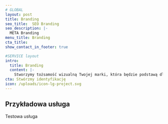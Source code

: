 ```yaml
---
# GLOBAL 
layout: post
title: Branding
seo_title:  SEO Branding
seo_description: |-
  META Branding
menu_title: Branding
cta_title:
show_contact_in_footer: true

#SERVICE layout
intro: 
  title: Branding
  content: |-
    Stworzymy tożsamość wizualną Twojej marki, która będzie podstawą dla rozwoju produktów i usług zapadających w pamięć użytkowników. Będą one nie tylko użyteczne, ale też estetyczne. Pozytywne wrażenie i spójność przekazu będzie kluczem do sukcesu Twojej firmy. 
cta: Stwórzmy identyfikację
icon: /uploads/icon-lg-project.svg
---
```

## Przykładowa usługa

Testowa usługa